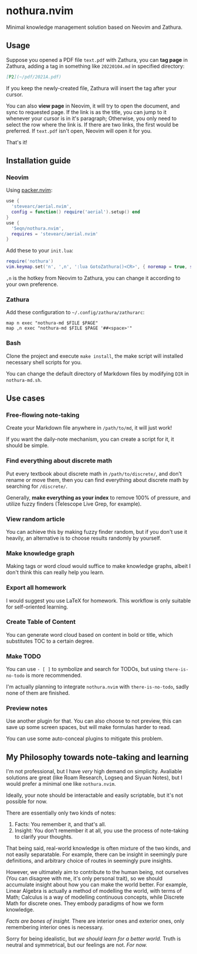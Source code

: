 # nothura.nvim

Minimal knowledge management solution based on Neovim and Zathura.

## Usage

Suppose you opened a PDF file `text.pdf` with Zathura,
you can **tag page** in Zathura, adding a tag in
something like `20220104.md` in specified directory:

```markdown
[P2](~/pdf/2021A.pdf)
```

If you keep the newly-created file,
Zathura will insert the tag after your cursor.

You can also **view page** in Neovim,
it will try to open the document, and sync to requested page.
If the link is as the title, you can jump to it whenever your cursor
is in it's paragraph; Otherwise, you only need to select the row
where the link is.
If there are two links, the first would be preferred.
If `text.pdf` isn't open, Neovim will open it for you.

That's it!

## Installation guide

### Neovim

Using [packer.nvim](https://github.com/wbthomason/packer.nvim):

```lua
use {
  'stevearc/aerial.nvim',
  config = function() require('aerial').setup() end
}
use {
  '5eqn/nothura.nvim',
  requires = 'stevearc/aerial.nvim'
}
```

Add these to your `init.lua`:

```lua
require('nothura')
vim.keymap.set('n', ',n', ':lua GotoZathura()<CR>', { noremap = true, silent = true })
```

`,n` is the hotkey from Neovim to Zathura,
you can change it according to your own preference.

### Zathura

Add these configuration to `~/.config/zathura/zathurarc`:

```
map n exec "nothura-md $FILE $PAGE"
map ,n exec "nothura-md $FILE $PAGE '##<space>'"
```

### Bash

Clone the project and execute `make install`,
the make script will installed necessary shell scripts for you.

You can change the default directory of Markdown files
by modifying `DIR` in `nothura-md.sh`.

## Use cases

### Free-flowing note-taking

Create your Markdown file anywhere in `/path/to/md`,
it will just work!

If you want the daily-note mechanism,
you can create a script for it,
it should be simple.

### Find everything about discrete math

Put every textbook about discrete math in `/path/to/discrete/`,
and don't rename or move them,
then you can find everything about discrete math by searching for `/discrete/`.

Generally, **make everything as your index** to remove 100% of pressure,
and utilize fuzzy finders (Telescope Live Grep, for example).

### View random article

You can achieve this by making fuzzy finder random,
but if you don't use it heavily,
an alternative is to choose results randomly by yourself.

### Make knowledge graph

Making tags or word cloud would suffice to make knowledge graphs,
albeit I don't think this can really help you learn.

### Export all homework

I would suggest you use LaTeX for homework.
This workflow is only suitable for self-oriented learning.

### Create Table of Content

You can generate word cloud based on content in bold or title,
which substitutes TOC to a certain degree.

### Make TODO

You can use `- [ ]` to symbolize and search for TODOs,
but using `there-is-no-todo` is more recommended.

I'm actually planning to integrate `nothura.nvim` with `there-is-no-todo`,
sadly none of them are finished.

### Preview notes

Use another plugin for that.
You can also choose to not preview,
this can save up some screen spaces,
but will make formulas harder to read.

You can use some auto-conceal plugins to mitigate this problem.

## My Philosophy towards note-taking and learning

I'm not professional, but I have _very_ high demand on simplicity.
Avaliable solutions are great (like Roam Research, Logseq and Siyuan Notes),
but I would prefer a minimal one like `nothura.nvim`.

Ideally, your note should be interactable and easily scriptable,
but it's not possible for now.

There are essentially only two kinds of notes:

1. Facts: You remember it, and that's all.
2. Insight: You don't remember it at all,
   you use the process of note-taking to clarify your thoughts.

That being said, real-world knowledge is often mixture of the two kinds,
and not easily separatable.
For example, there can be insight in seemingly pure definitions,
and arbitrary choice of routes in seemingly pure insights.

However, we ultimately aim to contribute to the human being, not ourselves
(You can disagree with me, it's only personal trait),
so we should accumulate insight about how you can make the world better.
For example, Linear Algebra is actually a method of modelling the world,
with terms of Math;
Calculus is a way of modelling continuous concepts,
while Discrete Math for discrete ones.
They embody paradigms of how we form knowledge.

_Facts are bones of insight._
There are interior ones and exterior ones,
only remembering interior ones is necessary.

Sorry for being idealistic, but _we should learn for a better world._
Truth is neutral and symmetrical, but our feelings are not.
_For now._
